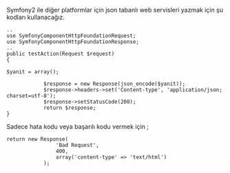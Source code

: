 
Symfony2 ile diğer platformlar için json tabanlı web servisleri yazmak için şu kodları kullanacağız. 
    
    
    ..
    use SymfonyComponentHttpFoundationRequest;
    use SymfonyComponentHttpFoundationResponse;
    ..
    public testAction(Request $request)
    {
    
    $yanit = array();
    
                $response = new Response(json_encode($yanit));
                $response->headers->set('Content-type', 'application/json; charset=utf-8');
                $response->setStatusCode(200);
                return $response;
    }

Sadece hata kodu veya başarılı kodu vermek için ; 
    
    
    return new Response(
                    'Bad Request',
                    400,
                    array('content-type' => 'text/html')
                );
